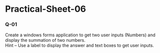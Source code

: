 # Practical-Sheet-06
### Q-01
Create a windows forms application to get two user inputs (Numbers) and display the summation of
two numbers.<br/>
Hint – Use a label to display the answer and text boxes to get user inputs.

